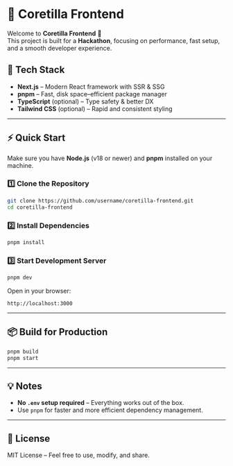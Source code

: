 # 🚀 Coretilla Frontend

Welcome to **Coretilla Frontend** 🎉  
This project is built for a **Hackathon**, focusing on performance, fast setup, and a smooth developer experience.

## 📌 Tech Stack
- **Next.js** – Modern React framework with SSR & SSG  
- **pnpm** – Fast, disk space–efficient package manager  
- **TypeScript** (optional) – Type safety & better DX  
- **Tailwind CSS** (optional) – Rapid and consistent styling  

---

## ⚡ Quick Start

Make sure you have **Node.js** (v18 or newer) and **pnpm** installed on your machine.

### 1️⃣ Clone the Repository
```bash
git clone https://github.com/username/coretilla-frontend.git
cd coretilla-frontend
```

### 2️⃣ Install Dependencies
```bash
pnpm install
```

### 3️⃣ Start Development Server
```bash
pnpm dev
```
Open in your browser:
```
http://localhost:3000
```

---

## 📦 Build for Production
```bash
pnpm build
pnpm start
```

---

## 💡 Notes
- **No `.env` setup required** – Everything works out of the box.  
- Use `pnpm` for faster and more efficient dependency management.  

---

## 📜 License
MIT License – Feel free to use, modify, and share.
